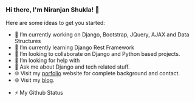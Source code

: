 ### Hi there, I'm Niranjan Shukla! 👋


Here are some ideas to get you started:

- 🔭 I’m currently working on Django, Bootstrap, JQuery, AJAX and Data Structures
- 🌱 I’m currently learning Django Rest Framework
- 👯 I’m looking to collaborate on Django and Python based projects.
- 🤔 I’m looking for help with 
- 💬 Ask me about Django and tech related stuff.
- 🌐 Visit my <a href = "https://shukla123.github.io/info/">porfolio</a> website for complete background and contact.
- 🌐 Visit my <a href = "http://codewarriors.pythonanywhere.com/">blog</a>.
<!--- 😄 Pronouns: ... -->
- ⚡ My Github Status
